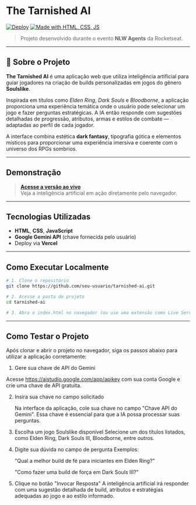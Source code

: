 # The Tarnished AI

[![Deploy](https://img.shields.io/badge/Vercel-Live%20Preview-black?logo=vercel)](https://tarnished-ai.vercel.app/)
[![Made with HTML, CSS, JS](https://img.shields.io/badge/HTML%20%2F%20CSS%20%2F%20JS-blue?logo=javascript&logoColor=white)]()

> Projeto desenvolvido durante o evento **NLW Agents** da Rocketseat.

---

## 🧠 Sobre o Projeto

**The Tarnished AI** é uma aplicação web que utiliza inteligência artificial para guiar jogadores na criação de builds personalizadas em jogos do gênero **Soulslike**.

Inspirada em títulos como *Elden Ring*, *Dark Souls* e *Bloodborne*, a aplicação proporciona uma experiência temática onde o usuário pode selecionar um jogo e fazer perguntas estratégicas. A IA então responde com sugestões detalhadas de progressão, atributos, armas e estilos de combate — adaptadas ao perfil de cada jogador.

A interface combina estética **dark fantasy**, tipografia gótica e elementos místicos para proporcionar uma experiência imersiva e coerente com o universo dos RPGs sombrios.

---

##  Demonstração

> **[Acesse a versão ao vivo](https://tarnished-ai.vercel.app/)**  
Veja a inteligência artificial em ação diretamente pelo navegador.

---

##  Tecnologias Utilizadas

- **HTML**, **CSS**, **JavaScript**
- **Google Gemini API** (chave fornecida pelo usuário)
- Deploy via **Vercel**

---

##  Como Executar Localmente

```bash
# 1. Clone o repositório
git clone https://github.com/seu-usuario/tarnished-ai.git

# 2. Acesse a pasta do projeto
cd tarnished-ai

# 3. Abra o index.html no navegador (ou use uma extensão como Live Server)
```
---


## Como Testar o Projeto
Após clonar e abrir o projeto no navegador, siga os passos abaixo para utilizar a aplicação corretamente:

 1. Gere sua chave de API do Gemini

Acesse https://aistudio.google.com/app/apikey com sua conta Google e crie uma chave de API gratuita.

 2. Insira sua chave no campo solicitado

	Na interface da aplicação, cole sua chave no campo "Chave API do Gemini". Essa chave é essencial para que a IA possa processar suas perguntas.

3. Escolha um jogo Soulslike disponível
	Selecione um dos títulos listados, como Elden Ring, Dark Souls III, Bloodborne, entre outros.

4. Digite sua dúvida no campo de pergunta
	Exemplos:

	"Qual a melhor build de fé para iniciantes em Elden Ring?"

	"Como fazer uma build de força em Dark Souls III?"

5. Clique no botão "Invocar Resposta"
	A inteligência artificial irá responder com uma sugestão detalhada de build, atributos e estratégias adequadas ao jogo e ao estilo informado.

